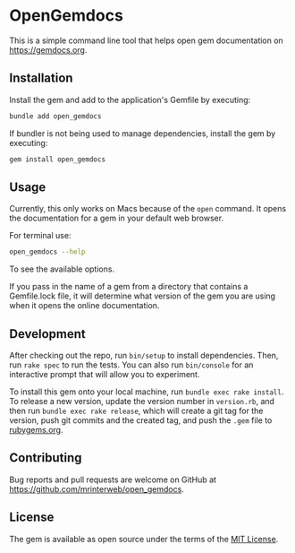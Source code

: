 # OpenGemdocs

This is a simple command line tool that helps open gem documentation on https://gemdocs.org.

## Installation

Install the gem and add to the application's Gemfile by executing:

```bash
bundle add open_gemdocs
```

If bundler is not being used to manage dependencies, install the gem by executing:

```bash
gem install open_gemdocs
```

## Usage

Currently, this only works on Macs because of the `open` command. It opens the documentation for a gem in your default web browser.

For terminal use:

```bash
open_gemdocs --help
```

To see the available options.

If you pass in the name of a gem from a directory that contains a Gemfile.lock file, it will determine what version of the gem you are using when it opens the online documentation.

## Development

After checking out the repo, run `bin/setup` to install dependencies. Then, run `rake spec` to run the tests. You can also run `bin/console` for an interactive prompt that will allow you to experiment.

To install this gem onto your local machine, run `bundle exec rake install`. To release a new version, update the version number in `version.rb`, and then run `bundle exec rake release`, which will create a git tag for the version, push git commits and the created tag, and push the `.gem` file to [rubygems.org](https://rubygems.org).

## Contributing

Bug reports and pull requests are welcome on GitHub at https://github.com/mrinterweb/open_gemdocs.

## License

The gem is available as open source under the terms of the [MIT License](https://opensource.org/licenses/MIT).
